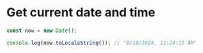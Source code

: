 # Get current date and time

```js
const now = new Date();

console.log(now.toLocaleString()); // "8/10/2024, 11:24:15 AM"
```
